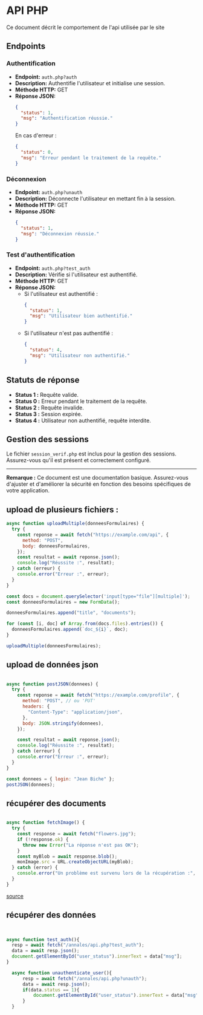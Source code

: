 # API PHP

Ce document décrit le comportement de l'api utilisée par le site

## Endpoints

### Authentification

- **Endpoint:** `auth.php?auth`
- **Description:** Authentifie l'utilisateur et initialise une session.
- **Méthode HTTP:** GET
- **Réponse JSON:**
  ```json
  {
    "status": 1,
    "msg": "Authentification réussie."
  }
  ```
  En cas d'erreur :
  ```json
  {
    "status": 0,
    "msg": "Erreur pendant le traitement de la requête."
  }

### Déconnexion

- **Endpoint:** `auth.php?unauth`
- **Description:** Déconnecte l'utilisateur en mettant fin à la session.
- **Méthode HTTP:** GET
- **Réponse JSON:**
  ```json
  {
    "status": 1,
    "msg": "Déconnexion réussie."
  }
  ```

### Test d'authentification

- **Endpoint:** `auth.php?test_auth`
- **Description:** Vérifie si l'utilisateur est authentifié.
- **Méthode HTTP:** GET
- **Réponse JSON:**
  - Si l'utilisateur est authentifié :
    ```json
    {
      "status": 1,
      "msg": "Utilisateur bien authentifié."
    }
    ```
  - Si l'utilisateur n'est pas authentifié :
    ```json
    {
      "status": 4,
      "msg": "Utilisateur non authentifié."
    }
    ```

## Statuts de réponse

- **Status 1 :** Requête valide.
- **Status 0 :** Erreur pendant le traitement de la requête.
- **Status 2 :** Requête invalide.
- **Status 3 :** Session expirée.
- **Status 4 :** Utilisateur non authentifié, requête interdite.

## Gestion des sessions

Le fichier `session_verif.php` est inclus pour la gestion des sessions. Assurez-vous qu'il est présent et correctement configuré.

---

**Remarque :** Ce document est une documentation basique. Assurez-vous d'ajuster et d'améliorer la sécurité en fonction des besoins spécifiques de votre application.


## upload de plusieurs fichiers : 

```javascript
async function uploadMultiple(donneesFormulaires) {
  try {
    const reponse = await fetch("https://example.com/api", {
      method: "POST",
      body: donneesFormulaires,
    });
    const resultat = await reponse.json();
    console.log("Réussite :", resultat);
  } catch (erreur) {
    console.error("Erreur :", erreur);
  }
}

const docs = document.querySelector('input[type="file"][multiple]');
const donneesFormulaires = new FormData();

donneesFormulaires.append("title", "documents");

for (const [i, doc] of Array.from(docs.files).entries()) {
  donneesFormulaires.append(`doc_${i}`, doc);
}

uploadMultiple(donneesFormulaires);
```

## upload de données json
```javascript

async function postJSON(donnees) {
  try {
    const reponse = await fetch("https://example.com/profile", {
      method: "POST", // ou 'PUT'
      headers: {
        "Content-Type": "application/json",
      },
      body: JSON.stringify(donnees),
    });

    const resultat = await reponse.json();
    console.log("Réussite :", resultat);
  } catch (erreur) {
    console.error("Erreur :", erreur);
  }
}

const donnees = { login: "Jean Biche" };
postJSON(donnees);

```

## récupérer des documents

``` javascript

async function fetchImage() {
  try {
    const response = await fetch("flowers.jpg");
    if (!response.ok) {
      throw new Error("La réponse n'est pas OK");
    }
    const myBlob = await response.blob();
    monImage.src = URL.createObjectURL(myBlob);
  } catch (error) {
    console.error("Un problème est survenu lors de la récupération :", error);
  }
}


```

[source](https://developer.mozilla.org/fr/docs/Web/API/Fetch_API/Using_Fetch)


## récupérer des données
``` javascript


async function test_auth(){
  resp = await fetch("/annales/api.php?test_auth");
  data = await resp.json();
  document.getElementById("user_status").innerText = data["msg"];
}

  async function unauthenticate_user(){
      resp = await fetch("/annales/api.php?unauth");
      data = await resp.json();
      if(data.status == 1){
          document.getElementById("user_status").innerText = data["msg"];
      }
  }

```